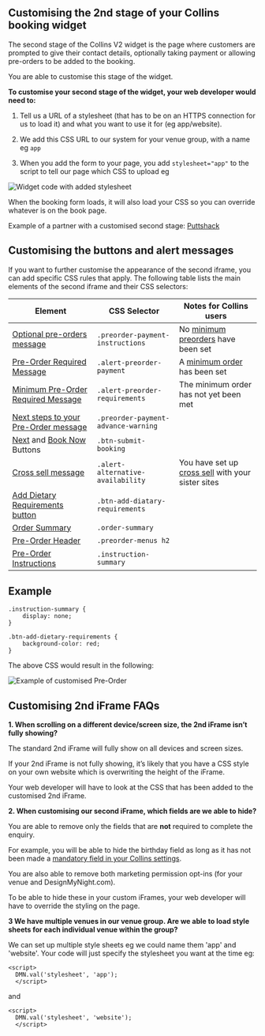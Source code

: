 ## Customising the 2nd stage of your Collins booking widget

The second stage of the Collins V2 widget is the page where customers are prompted to give their contact details,  optionally taking payment or allowing pre-orders to be added to the booking.

You are able to customise this stage of the widget. 

**To customise your second stage of the widget, your web developer would need to:**

1. Tell us a URL of a stylesheet (that has to be on an HTTPS connection for us to load it) and what you want to use it for (eg app/website).

1. We add this CSS URL to our system for your venue group, with a name eg `app`

1. When you add the form to your page, you add `stylesheet="app"` to the script to tell our page which CSS to upload eg

![Widget code with added stylesheet](https://static.designmynight.com/uploads/2019/09/Stylesheet-optimised.png)

When the booking form loads, it will also load your CSS so you can override whatever is on the book page.

Example of a partner with a customised second stage: [Puttshack](https://www.puttshack.com/white-city/#/step-1)

## Customising the buttons and alert messages

If you want to further customise the appearance of the second iframe, you can add specific CSS rules that apply. The following table lists the main elements of the  second iframe and their CSS selectors:

Element | CSS Selector | Notes for Collins users
--------|------|-----
[Optional pre-orders message](https://static.designmynight.com/uploads/2018/10/preorder-payment-instruction-optimised.png) | `.preorder-payment-instructions`| No [minimum preorders](https://collins.uservoice.com/knowledgebase/articles/1128079-booking-types-allowing-customers-to-pre-order-fr) have been set 
[Pre-Order Required Message](https://static.designmynight.com/uploads/2018/10/alert-preorder-payment-optimised.png) |`.alert-preorder-payment`| A [minimum order](https://collins.uservoice.com/knowledgebase/articles/1128079-booking-types-allowing-customers-to-pre-order-fr) has been set
[Minimum Pre-Order Required Message](https://static.designmynight.com/uploads/2018/10/alert-preorder-requirements.png)|`.alert-preorder-requirements`| The minimum order has not yet been met
[Next steps to your Pre-Order message](https://static.designmynight.com/uploads/2018/10/preorder-payment-advance-warning-optimised.png)|`.preorder-payment-advance-warning`| 
[Next](https://static.designmynight.com/uploads/2018/10/btn-submit-booking-next.png) and [Book Now](https://static.designmynight.com/uploads/2018/10/btn-submit-booking.png) Buttons|`.btn-submit-booking`|
[Cross sell message](https://static.designmynight.com/uploads/2018/10/alert-alternative-availability-optimised.png)|`.alert-alternative-availability`| You have set up [cross sell](https://collins.uservoice.com/knowledgebase/articles/478043-booking-types-cross-sell-your-venues-to-the-cust) with your sister sites
[Add Dietary Requirements button](https://static.designmynight.com/uploads/2018/10/btn-add-diatary-requirements.png) |`.btn-add-diatary-requirements`|
[Order Summary](https://static.designmynight.com/uploads/2018/10/Order-Summary.png) |`.order-summary`|
[Pre-Order Header](https://static.designmynight.com/uploads/2018/10/preorder-menus-h2-optimised.png)|`.preorder-menus h2`|
[Pre-Order Instructions](https://static.designmynight.com/uploads/2019/01/pre-order-summary-optimised.png)|`.instruction-summary`|

## Example

```
.instruction-summary {
    display: none;
}

.btn-add-dietary-requirements {
    background-color: red;
}
```

The above CSS would result in the following:

![Example of customised Pre-Order](https://static.designmynight.com/uploads/2019/01/pre-order-example.png)


## Customising 2nd iFrame FAQs

**1. When scrolling on a different device/screen size, the 2nd iFrame isn’t fully showing?**

The standard 2nd iFrame will fully show on all devices and screen sizes.

If your 2nd iFrame is not fully showing, it’s likely that you have a CSS style on your own website which is overwriting the height of the iFrame.

Your web developer will have to look at the CSS that has been added to the customised 2nd iFrame. 

**2. When customising our second iFrame, which fields are we able to hide?**

You are able to remove only the fields that are **not** required to complete the enquiry. 

For example, you will be able to hide the birthday field as long as it has not been made a [mandatory field in your Collins settings](https://collins.uservoice.com/knowledgebase/articles/1112770-booking-types-making-the-birthday-field-mandator).

You are also able to remove both marketing permission opt-ins (for your venue and DesignMyNight.com).

To be able to hide these in your custom iFrames, your web developer will have to override the styling on the page. 

**3 We have multiple venues in our venue group. Are we able to load style sheets for each individual venue within the group?**

We can set up multiple style sheets eg we could name them 'app' and 'website'. Your code will just specify the stylesheet you want at the time eg: 

```
<script>
  DMN.val('stylesheet', 'app');
  </script>
  ```

and

```
<script>
  DMN.val('stylesheet', 'website');
  </script>
  ```


